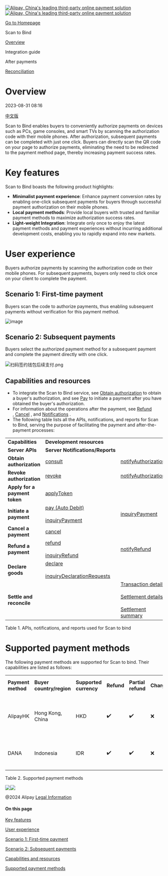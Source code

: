 [![Alipay, China's leading third-party online payment solution](https://ac.alipay.com/storage/2024/3/26/d66c43c0-440d-4c97-9976-f2028a2c8c5e.svg)![Alipay, China's leading third-party online payment solution](https://ac.alipay.com/storage/2024/3/26/a48bd336-aea0-4f16-bf83-616eacbb4434.svg)](/docs/)

[Go to Homepage](../../)

Scan to Bind

[Overview](/docs/ac/scantopay_en/overview)

Integration guide

After payments

[Reconciliation](/docs/ac/scantopay_en/settle_reconcile)

Overview
========

2023-08-31 08:16

[中文版](https://global.alipay.com/docs/ac/scantopay_cn/overview)

Scan to Bind enables buyers to conveniently authorize payments on devices such as PCs, game consoles, and smart TVs by scanning the authorization code with their mobile phones. After authorization, subsequent payments can be completed with just one click. Buyers can directly scan the QR code on your page to authorize payments, eliminating the need to be redirected to the payment method page, thereby increasing payment success rates.

Key features
============

Scan to Bind boasts the following product highlights:

*   **Minimalist payment experience**: Enhance payment conversion rates by enabling one-click subsequent payments for buyers through successful payment authorization on their mobile phones.
*   **Local payment methods**: Provide local buyers with trusted and familiar payment methods to maximize authorization success rates.
*   **Light-weight Integration**: Integrate only once to enjoy the latest payment methods and payment experiences without incurring additional development costs, enabling you to rapidly expand into new markets.

User experience
===============

Buyers authorize payments by scanning the authorization code on their mobile phones. For subsequent payments, buyers only need to click once on your client to complete the payment.

Scenario 1: First-time payment
------------------------------

Buyers scan the code to authorize payments, thus enabling subsequent payments without verification for this payment method.  

![image](https://ac.alipay.com/storage/2020/5/11/793a3d8d-5270-405b-9362-e6a670b9c842.png "image")

Scenario 2: Subsequent payments
-------------------------------

Buyers select the authorized payment method for a subsequent payment and complete the payment directly with one click.

![扫码签约钱包后续支付.png](https://ac.alipay.com/storage/2020/5/11/793a3d8d-5270-405b-9362-e6a670b9c842.png "扫码签约钱包后续支付.png")

Capabilities and resources
--------------------------

*   To integrate the Scan to Bind service, see [Obtain authorization](https://global.alipay.com/docs/ac/scan_to_bind_en/authorization)
     to obtain a buyer's authorization, and see [Pay](https://global.alipay.com/docs/ac/scan_to_bind_en/pay)
     to initiate a payment after you have obtained the buyer's authorization.
*   For information about the operations after the payment, see [Refund](https://global.alipay.com/docs/ac/scan_to_bind_en/refund)
    , [Cancel](https://global.alipay.com/docs/ac/scan_to_bind_en/cancel)
    , and [Notifications](https://global.alipay.com/docs/ac/scan_to_bind_en/notification)
    .
*   The following table lists all the APIs, notifications, and reports for Scan to Bind, serving the purpose of facilitating the payment and after-the-payment processes:

|     |     |     |
| --- | --- | --- |
| **Capabilities** | **Development resources** |     |
| **Server APIs** | **Server** **Notifications/Reports** |
| **Obtain authorization** | [consult](https://global.alipay.com/docs/ac/ams/authconsult) | [notifyAuthorization](https://global.alipay.com/docs/ac/ams/notifyauth) |
| **Revoke authorization** | [revoke](https://global.alipay.com/docs/ac/ams/authrevocation) | [notifyAuthorization](https://global.alipay.com/docs/ac/ams/notifyauth) |
| **Apply for a payment token** | [applyToken](https://global.alipay.com/docs/ac/ams/accesstokenapp) |     |
| **Initiate a payment** | [pay (Auto Debit)](https://global.alipay.com/docs/ac/ams/payment_agreement)<br><br>[inquiryPayment](https://global.alipay.com/docs/ac/ams/paymentri_online) | [inquiryPayment](https://global.alipay.com/docs/ac/ams/paymentrn_online) |
| **Cancel a payment** | [cancel](https://global.alipay.com/docs/ac/ams/paymentc_online) |     |
| **Refund a payment** | [refund](https://global.alipay.com/docs/ac/ams/refund_online)<br><br>[inquiryRefund](https://global.alipay.com/docs/ac/ams/ir_online) | [notifyRefund](https://global.alipay.com/docs/ac/ams/notify_refund) |
| **Declare goods** | [declare](https://global.alipay.com/docs/ac/ams/declare)<br><br>[inquiryDeclarationRequests](https://global.alipay.com/docs/ac/ams/inquirydeclare) |     |
| **Settle and reconcile** |     | [Transaction details](https://global.alipay.com/docs/ac/reconcile/transaction_details)<br><br>[Settlement details](https://global.alipay.com/docs/ac/reconcile/settlement_details)<br><br>[Settlement summary](https://global.alipay.com/docs/ac/reconcile/settlement_summary) |

Table 1. APIs, notifications, and reports used for Scan to bind

Supported payment methods
=========================

The following payment methods are supported for Scan to bind. Their capabilities are listed as follows:

|     |     |     |     |     |     |     |     |     |
| --- | --- | --- | --- | --- | --- | --- | --- | --- |
| **Payment method** | **Buyer country/region** | **Supported currency** | **Refund** | **Partial refund** | **Chargeback** | **Minimum payment amount** | **Maximum payment amount** | **Refund period** |
| AlipayHK | Hong Kong, China | HKD | ✔️  | ✔️  | ❌   | 0.01 HKD per transaction | 50,000 HKD per transaction；  <br>200,000 HDK per year | 365 days |
| DANA | Indonesia | IDR | ✔️  | ✔️  | ❌   | 300 IDR | 10,000,000 IDR per transaction; 20,000,000 IDR per day | 365 days |

Table 2. Supported payment methods

![](https://ac.alipay.com/storage/2021/5/20/19b2c126-9442-4f16-8f20-e539b1db482a.png)![](https://ac.alipay.com/storage/2021/5/20/e9f3f154-dbf0-455f-89f0-b3d4e0c14481.png)

@2024 Alipay [Legal Information](https://global.alipay.com/docs/ac/platform/membership)
 

#### On this page

[Key features](#uugdl "Key features")

[User experience](#2lQCL "User experience")

[Scenario 1: First-time payment](#4LBDz "Scenario 1: First-time payment")

[Scenario 2: Subsequent payments](#elK1T "Scenario 2: Subsequent payments")

[Capabilities and resources](#rcMbR "Capabilities and resources")

[Supported payment methods](#xGPEk "Supported payment methods")